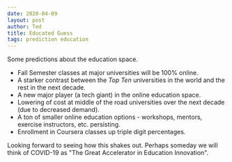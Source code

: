 ```yaml
---
date: 2020-04-09
layout: post
author: Ted
title: Educated Guess
tags: prediction education
---
```

Some predictions about the education space.

- Fall Semester classes at major universities will be 100% online.
- A starker contrast between the _Top Ten_ universities in the world and the rest in the next decade.
- A new major player (a tech giant) in the online education space.
- Lowering of cost at middle of the road universities over the next decade (due to decreased demand).
- A ton of smaller online education options - workshops, mentors, exercise instructors, etc. persisting.
- Enrollment in Coursera classes up triple digit percentages.

Looking forward to seeing how this shakes out. Perhaps someday we will think of COVID-19 as "The Great Accelerator in Education Innovation".
